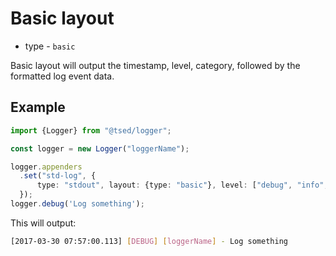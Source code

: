 # Basic layout

* type - `basic`

Basic layout will output the timestamp, level, category, followed by the formatted log event data.

## Example

```typescript
import {Logger} from "@tsed/logger";

const logger = new Logger("loggerName");

logger.appenders
  .set("std-log", {
      type: "stdout", layout: {type: "basic"}, level: ["debug", "info", "trace"]
  });
logger.debug('Log something');
```

This will output:

```bash
[2017-03-30 07:57:00.113] [DEBUG] [loggerName] - Log something
```
